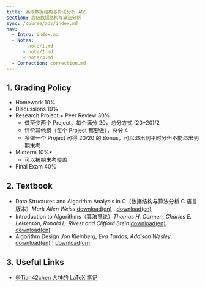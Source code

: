 ```yaml
---
title: 高级数据结构与算法分析 ADS
section: 高级数据结构与算法分析
sync: /course/ads/index.md
nav:
  - Intro: index.md
  - Notes:
      - note/1.md
      - note/2.md
      - note/3.md
  - Correction: correction.md
---
```


## 1. Grading Policy

- Homework 10%
- Discussions 10%
- Research Project + Peer Review 30%
    - 做至少两个 Project，每个满分 20，总分方式 (20+20)/2
    - 评价其他组（每个 Project 都要做），总分 4
    - 多做一个 Project 可得 20/20 的 Bonus，可以溢出到平时分但不能溢出到期末考
- Midterm 10%\*
    - 可以被期末考覆盖
- Final Exam 40%

## 2. Textbook

- Data Structures and Algorithm Analysis in C（数据结构与算法分析 C 语言版本）_Mark Allen Weiss_ [download(en)](https://pan.memset0.cn/Share/Textbooks/Data%20Structures%20and%20Algorithm%20Analysis%20in%20C,%20Second%20Edition%20-%20Mark%20Allen%20Weiss.pdf) | [download(cn)](https://pan.memset0.cn/Share/Textbooks/%E6%95%B0%E6%8D%AE%E7%BB%93%E6%9E%84%E4%B8%8E%E7%AE%97%E6%B3%95%E5%88%86%E6%9E%90%EF%BC%88C%E8%AF%AD%E8%A8%80%E6%8F%8F%E8%BF%B0%EF%BC%8C%E7%AC%AC%E4%BA%8C%E7%89%88%EF%BC%89%20-%20Mark%20Allen%20Weiss%20-%20%E6%9C%BA%E6%A2%B0%E5%B7%A5%E4%B8%9A%E5%87%BA%E7%89%88%E7%A4%BE.pdf)
- Introduction to Algorithms（算法导论）_Thomas H. Cormen, Charles E. Leiserson, Ronald L. Rivest and Clifford Stein_ [download(en)](https://pan.memset0.cn/Share/Textbooks/Introduction%20to%20Algorithms,%20Third%20Edition%20-%20Thmos.H.Cormen,%20Charles%20E.%20Leiserson.pdf) | [download(cn)](https://pan.memset0.cn/Share/Textbooks/%E7%AE%97%E6%B3%95%E5%AF%BC%E8%AE%BA%EF%BC%88%E7%AC%AC%E4%B8%89%E7%89%88%EF%BC%89%20-%20Thmos.H.Cormen,%20Charles%20E.%20Leiserson.pdf)
- Algorithm Design _Jon Kleinberg, Eva Tardos, Addison Wesley_ [download(en)](https://pan.memset0.cn/Share/Textbooks/Algorithm%20design%20-%20Jon%20Kleinberg,%20%C3%89va%20Tardos.pdf) | [download(cn)](https://pan.memset0.cn/Share/Textbooks/%E7%AE%97%E6%B3%95%E8%AE%BE%E8%AE%A1%20-%20Jon%20Kleinberg%20%C3%89va%20Tardos.pdf)

## 3. Useful Links

- [@Tian42chen 大神的 LaTeX 笔记](https://github.com/Tian42chen/Transcription-Malfunctioned/blob/main/_Finalized_Notes/ADS.pdf)
